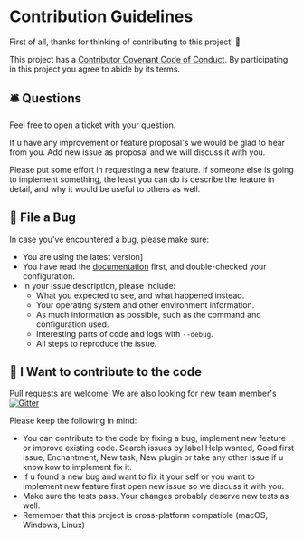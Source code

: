 # Contribution Guidelines

First of all, thanks for thinking of contributing to this project! 👏

This project has a [Contributor Covenant Code of Conduct](./CODE_OF_CONDUCT.md). By participating in this project you agree to abide by its terms.

## 🛎 Questions

Feel free to open a ticket with your question.

If u have any improvement or feature proposal's we would be glad to hear from you. Add new issue as proposal and we will discuss it with you.

Please put some effort in requesting a new feature. If someone else is going to implement something, the least you can do is describe the feature in detail, and why it would be useful to others as well.

## 🐛 File a Bug

In case you've encountered a bug, please make sure:

* You are using the latest version]
* You have read the [documentation](https://github.com/flubu-core/flubu.core/wiki) first, and double-checked your configuration.
* In your issue description, please include:
	* What you expected to see, and what happened instead.
	* Your operating system and other environment information.
	* As much information as possible, such as the command and configuration used.
	* Interesting parts of code and logs with `--debug`.
	* All steps to reproduce the issue.

## 🎁 I Want to contribute to the code

Pull requests are welcome! We are also looking for new team member's [![Gitter](https://img.shields.io/gitter/room/FlubuCore/Lobby.svg)](https://gitter.im/FlubuCore/Lobby?utm_source=badge&utm_medium=badge&utm_campaign=pr-badge&utm_content=badge)

Please keep the following in mind:

* You can contribute to the code by fixing a bug, implement new feature or improve existing code. 
  Search issues by label Help wanted, Good first issue, Enchantment, New task, New plugin or take any other issue if u know kow to implement fix it.
* If u found a new bug and want to fix it your self or you want to implement new feature first open new issue so we discuss it with you.
* Make sure the tests pass. Your changes probably deserve new tests as well.
* Remember that this project is cross-platform compatible (macOS, Windows, Linux)

